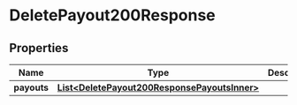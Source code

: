 

# DeletePayout200Response


## Properties

| Name | Type | Description | Notes |
|------------ | ------------- | ------------- | -------------|
|**payouts** | [**List&lt;DeletePayout200ResponsePayoutsInner&gt;**](DeletePayout200ResponsePayoutsInner.md) |  |  [optional] |



